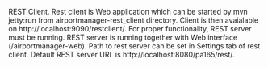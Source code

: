 REST Client.
Rest client is Web application which can be started by mvn jetty:run from airportmanager-rest\_client directory. Client is then avaialable on http://localhost:9090/restclient/. For proper functionality, REST server must be running. REST server is running together with Web interface (/airportmanager-web). Path to rest server can be set in Settings tab of rest client. Default REST server URL is http://localhost:8080/pa165/rest/.